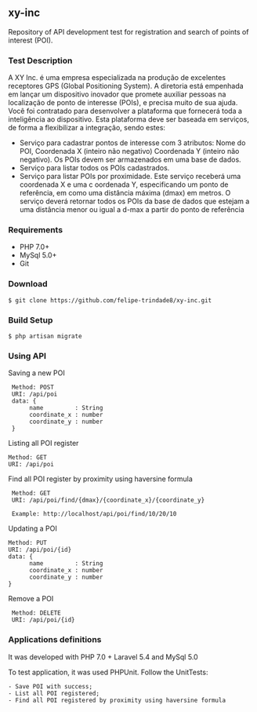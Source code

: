 ## xy-inc
Repository of API development test for registration and search of points of interest (POI).

### Test Description

A XY Inc. é uma empresa especializada na produção de excelentes receptores GPS (Global
Positioning System). A diretoria está empenhada em lançar um dispositivo inovador que
promete auxiliar pessoas na localização de ponto de interesse (POIs), e precisa muito de sua
ajuda. <br />
Você foi contratado para desenvolver a plataforma que fornecerá toda a inteligência ao
dispositivo. Esta plataforma deve ser baseada em serviços, de forma a flexibilizar a integração, sendo
estes: <br />

- Serviço para cadastrar pontos de interesse com 3 atributos: Nome do POI, Coordenada X (inteiro não
negativo) Coordenada Y (inteiro não negativo). Os POIs devem ser armazenados em uma base de dados. <br />
- Serviço para listar todos os POIs cadastrados. <br />
- Serviço para listar POIs por proximidade. Este serviço receberá uma coordenada X e uma c
oordenada Y, especificando um ponto de referência, em como uma distância máxima (dmax)
em metros. O serviço deverá retornar todos os POIs da base de dados que estejam a uma distância
menor ou igual a d-max a partir do ponto de referência <br />


### Requirements

- PHP 7.0+
- MySql 5.0+
- Git

### Download

	$ git clone https://github.com/felipe-trindade8/xy-inc.git

### Build Setup

    $ php artisan migrate

### Using API

Saving a new POI
 
	 Method: POST
	 URI: /api/poi
	 data: {
	      name         : String
	      coordinate_x : number
	      coordinate_y : number
	 }


Listing all POI register

	Method: GET
	URI: /api/poi


Find all POI register by proximity using haversine formula
 
	 Method: GET
	 URI: /api/poi/find/{dmax}/{coordinate_x}/{coordinate_y}
	 
	 Example: http://localhost/api/poi/find/10/20/10
	
 

Updating a POI
 
	Method: PUT
	URI: /api/poi/{id}
	data: {
	      name         : String
	      coordinate_x : number
	      coordinate_y : number
	}
	
	
 Remove a POI
 
	 Method: DELETE
	 URI: /api/poi/{id}
 

### Applications definitions

 It was developed with PHP 7.0 + Laravel 5.4 and MySql 5.0
 
 To test application, it was used PHPUnit.
 Follow the UnitTests:
 
	- Save POI with success;
	- List all POI registered;
	- Find all POI registered by proximity using haversine formula